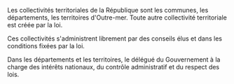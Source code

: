 Les collectivités territoriales de la République sont les communes, les départements, les territoires d'Outre-mer. Toute autre collectivité territoriale est créée par la loi.

Ces collectivités s'administrent librement par des conseils élus et dans les conditions fixées par la loi.

Dans les départements et les territoires, le délégué du Gouvernement à la charge des intérêts nationaux, du contrôle administratif et du respect des lois.
